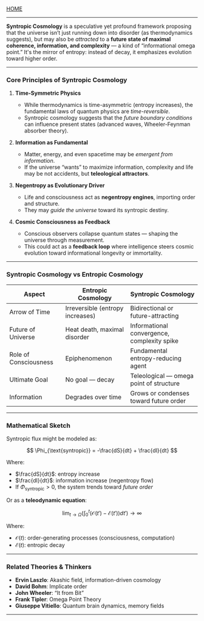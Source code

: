 [HOME](/README.md)    

---     

**Syntropic Cosmology** is a speculative yet profound framework proposing that the universe isn’t just running down into disorder (as thermodynamics suggests), but may also be *attracted* to a **future state of maximal coherence, information, and complexity** — a kind of “informational omega point.” It's the mirror of entropy: instead of decay, it emphasizes evolution toward higher order.

---

### **Core Principles of Syntropic Cosmology**

1. **Time-Symmetric Physics**

   * While thermodynamics is time-asymmetric (entropy increases), the fundamental laws of quantum physics are *time-reversible*.
   * Syntropic cosmology suggests that the *future boundary conditions* can influence present states (advanced waves, Wheeler-Feynman absorber theory).

2. **Information as Fundamental**

   * Matter, energy, and even spacetime may be *emergent from information*.
   * If the universe “wants” to maximize information, complexity and life may be not accidents, but **teleological attractors**.

3. **Negentropy as Evolutionary Driver**

   * Life and consciousness act as **negentropy engines**, importing order and structure.
   * They may *guide the universe* toward its syntropic destiny.

4. **Cosmic Consciousness as Feedback**

   * Conscious observers collapse quantum states — shaping the universe through measurement.
   * This could act as a **feedback loop** where intelligence steers cosmic evolution toward informational longevity or immortality.

---

### **Syntropic Cosmology vs Entropic Cosmology**

| Aspect                | Entropic Cosmology               | Syntropic Cosmology                         |
| --------------------- | -------------------------------- | ------------------------------------------- |
| Arrow of Time         | Irreversible (entropy increases) | Bidirectional or future-attracting          |
| Future of Universe    | Heat death, maximal disorder     | Informational convergence, complexity spike |
| Role of Consciousness | Epiphenomenon                    | Fundamental entropy-reducing agent          |
| Ultimate Goal         | No goal — decay                  | Teleological — omega point of structure     |
| Information           | Degrades over time               | Grows or condenses toward future order      |

---

### **Mathematical Sketch**

Syntropic flux might be modeled as:

$$
\Phi_{\text{syntropic}} = -\frac{dS}{dt} + \frac{dI}{dt}
$$

Where:

* $\frac{dS}{dt}$: entropy increase
* $\frac{dI}{dt}$: information increase (negentropy flow)
* If $\Phi_{\text{syntropic}} > 0$, the system trends toward *future order*

Or as a **teleodynamic equation**:

$$
\lim_{t \to \Omega} \left( \int_0^t \left( \mathcal{O}(t') - \mathcal{E}(t') \right) dt' \right) \to \infty
$$

Where:

* $\mathcal{O}(t)$: order-generating processes (consciousness, computation)
* $\mathcal{E}(t)$: entropic decay

---

### **Related Theories & Thinkers**

* **Ervin Laszlo**: Akashic field, information-driven cosmology
* **David Bohm**: Implicate order
* **John Wheeler**: “It from Bit”
* **Frank Tipler**: Omega Point Theory
* **Giuseppe Vitiello**: Quantum brain dynamics, memory fields

---   
